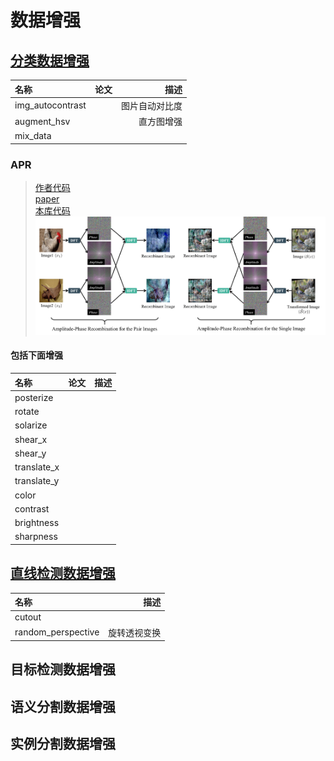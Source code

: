# 数据增强

## [分类数据增强](classes/class_imgaug.py)
| 名称      | 论文 |   描述 | 
| :-------- | --------| --------:| 
| img_autocontrast  | |图片自动对比度 |
| augment_hsv  | |直方图增强 |
| mix_data  | | |
### APR
> [作者代码](https://github.com/iCGY96/APR) <br/>
> [paper](https://arxiv.org/pdf/2108.08487.pdf) <br/>
> [本库代码](classes/APR.py)<br/>
> ![](classes/APR.png)
#### 包括下面增强
| 名称      | 论文 |   描述 | 
| :-------- | --------| --------:| 
| posterize  | | |
| rotate  | | |
| solarize  | | |
| shear_x  | | |
| shear_y  | | |
| translate_x  | | |
| translate_y  | | |
| color  | | |
| contrast  | | |
| brightness  | | |
| sharpness  | | |


## [直线检测数据增强](line_imgaug.py)
| 名称      |    描述 | 
| :-------- | --------:| 
| cutout  |  |
| random_perspective  | 旋转透视变换 |

## 目标检测数据增强

## 语义分割数据增强

## 实例分割数据增强